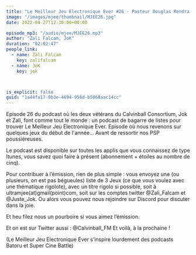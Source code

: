 ```yaml
---
title: "Le Meilleur Jeu Electronique Ever #26 - Pasteur Douglas Rendra la PSP"
image: "/images/mjee/thumbnail/MJEE26.jpg"
date: 2022-04-27T12:30:00+00:00

episode_mp3: "/audio/mjee/MJEE26.mp3"
author: "Zali Falcam, JoK"
duration: "02:02:47"
people_link: 
  - name: Zali Falcam
    key: zalifalcam
  - name: JoK
    key: jok



is_explicit: false
guid: "1a44fa17-9b3e-4694-956d-b5068aac14cc"
---
```


<PodcastHeader/>

Episode 26 du podcast où les deux vétérans du Calvinball Consortium, Jok et Zali, font comme tout le monde : un podcast de bagarre de listes pour trouver Le Meilleur Jeu Electronique Ever. Episode où nous revenons sur quelques jeux du début de l'année… Avant de ressortir nos PSP poussiéreuses.

Le podcast est disponible sur toutes les applis que vous connaissez de type Itunes, vous savez quoi faire à présent (abonnement + étoiles au nombre de cinq).

Pour contribuer à l’émission, rien de plus simple : vous envoyez une (ou plusieurs, on est pas bégueules) liste de 3 Jeux (ce que vous voulez avec une thématique rigolote), avec un titre rigolo si possible, soit à ultramjee(at)gmail(point)com, soit sur les comptes twitter @Zali_Falcam et @Juste_Jok. Ou alors vous pouvez nous rejoindre sur Discord pour discuter dans la joie.

Et heu filez nous un pourboire si vous aimez l’émission.

Et on est sur Twitter aussi : @Calvinball_FM
Et voilà, à la prochaine !

(Le Meilleur Jeu Electronique Ever s’inspire lourdement des podcasts Batoru et Super Cine Battle)
